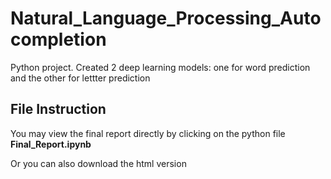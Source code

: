 # Natural_Language_Processing_Autocompletion
Python project. Created 2 deep learning models: one for word prediction and the other for lettter prediction

## File Instruction
You may view the final report directly by clicking on the python file **Final_Report.ipynb**

Or you can also download the html version
